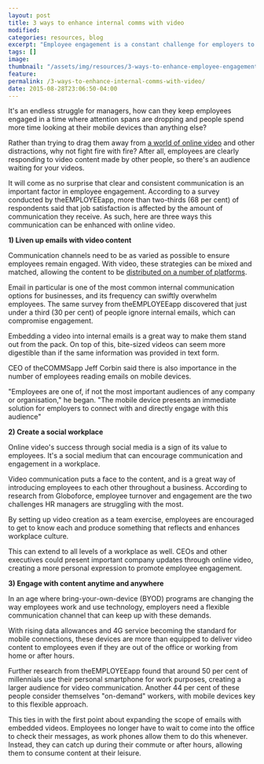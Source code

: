 ```yaml
---
layout: post
title: 3 ways to enhance internal comms with video
modified:
categories: resources, blog
excerpt: "Employee engagement is a constant challenge for employers to manage. Here are three ways online video can help to capture their attention."
tags: []
image:
thumbnail: "/assets/img/resources/3-ways-to-enhance-employee-engagement.jpg"
feature:
permalink: /3-ways-to-enhance-internal-comms-with-video/
date: 2015-08-28T23:06:50-04:00
---
```


It's an endless struggle for managers, how can they keep employees engaged in a time where attention spans are dropping and people spend more time looking at their mobile devices than anything else?

Rather than trying to drag them away from <a href="/internal-communications/">a world of online video</a> and other distractions, why not fight fire with fire? After all, employees are clearly responding to video content made by other people, so there's an audience waiting for your videos.

It will come as no surprise that clear and consistent communication is an important factor in employee engagement. According to a survey conducted by theEMPLOYEEapp, more than two-thirds (68 per cent) of respondents said that job satisfaction is affected by the amount of communication they receive. As such, here are three ways this communication can be enhanced with online video.

<strong>1) Liven up emails with video content</strong>

Communication channels need to be as varied as possible to ensure employees remain engaged. With video, these strategies can be mixed and matched, allowing the content to be <a href="/platform/">distributed on a number of platforms</a>.

Email in particular is one of the most common internal communication options for businesses, and its frequency can swiftly overwhelm employees. The same survey from theEMPLOYEEapp discovered that just under a third (30 per cent) of people ignore internal emails, which can compromise engagement.

Embedding a video into internal emails is a great way to make them stand out from the pack. On top of this, bite-sized videos can seem more digestible than if the same information was provided in text form.

CEO of theCOMMSapp Jeff Corbin said there is also importance in the number of employees reading emails on mobile devices.

"Employees are one of, if not the most important audiences of any company or organisation," he began. "The mobile device presents an immediate solution for employers to connect with and directly engage with this audience"

<strong>2) Create a social workplace</strong>

Online video's success through social media is a sign of its value to employees. It's a social medium that can encourage communication and engagement in a workplace.

Video communication puts a face to the content, and is a great way of introducing employees to each other throughout a business. According to research from Globoforce, employee turnover and engagement are the two challenges HR managers are struggling with the most.

By setting up video creation as a team exercise, employees are encouraged to get to know each and produce something that reflects and enhances workplace culture.

This can extend to all levels of a workplace as well. CEOs and other executives could present important company updates through online video, creating a more personal expression to promote employee engagement.

<strong>3) Engage with content anytime and anywhere</strong>

In an age where bring-your-own-device (BYOD) programs are changing the way employees work and use technology, employers need a flexible communication channel that can keep up with these demands.

With rising data allowances and 4G service becoming the standard for mobile connections, these devices are more than equipped to deliver video content to employees even if they are out of the office or working from home or after hours.

Further research from theEMPLOYEEapp found that around 50 per cent of millennials use their personal smartphone for work purposes, creating a larger audience for video communication. Another 44 per cent of these people consider themselves "on-demand" workers, with mobile devices key to this flexible approach.

This ties in with the first point about expanding the scope of emails with embedded videos. Employees no longer have to wait to come into the office to check their messages, as work phones allow them to do this whenever. Instead, they can catch up during their commute or after hours, allowing them to consume content at their leisure.